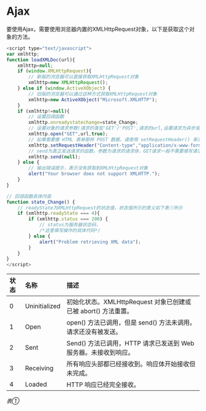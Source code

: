 # Ajax

要使用Ajax，需要使用浏览器内置的XMLHttpRequest对象，以下是获取这个对象的方法。

```javascript
<script type="text/javascript">
var xmlhttp;
function loadXMLDoc(url){
	xmlhttp=null;
	if (window.XMLHttpRequest){
  		// 新版的浏览器可以直接获取XMLHttpRequest对象
  		xmlhttp=new XMLHttpRequest();
	} else if (window.ActiveXObject) {
		// 旧版的浏览器可以通过这种方式获取XMLHttpRequest对象
  		xmlhttp=new ActiveXObject("Microsoft.XMLHTTP");
	}
	if (xmlhttp!=null){
        // 设置回调函数
	  	xmlhttp.onreadystatechange=state_Change;
        // 设置对象的请求参数(请求的类型'GET'/'POST',请求的url,设置请求为异步或同步，true为异步，false为同步)
	  	xmlhttp.open("GET",url,true);
        // 如果需要像 HTML 表单那样 POST 数据，请使用 setRequestHeader() 来添加 HTTP 头。
        xmlhttp.setRequestHeader("Content-type","application/x-www-form-urlencoded");
        // send为真正发送请求的函数，参数为请求的请求体，GET请求一般不需要填写请求体，POST请求需要填写
	  	xmlhttp.send(null);
	} else {
        // 输出错误提示，表示没有获取到XMLHttpRequest对象
	  	alert("Your browser does not support XMLHTTP.");
	}
}

// 回调函数具体内容
function state_Change() {
    // readyState为XMLHttpRequest的状态值，状态值所示的意义如下表①所示
	if (xmlhttp.readyState === 4){
  		if (xmlhttp.status === 200) {
        	// status为服务器状态码，
			/*这里填写操作的具体代码*/
	    } else {
    		alert("Problem retrieving XML data");
    	}
  	}
}
</script>
```



| 状态 | 名称          | 描述                                                         |
| :--- | :------------ | :----------------------------------------------------------- |
| 0    | Uninitialized | 初始化状态。XMLHttpRequest 对象已创建或已被 abort() 方法重置。 |
| 1    | Open          | open() 方法已调用，但是 send() 方法未调用。请求还没有被发送。 |
| 2    | Sent          | Send() 方法已调用，HTTP 请求已发送到 Web 服务器。未接收到响应。 |
| 3    | Receiving     | 所有响应头部都已经接收到。响应体开始接收但未完成。           |
| 4    | Loaded        | HTTP 响应已经完全接收。                                      |

*表①*

